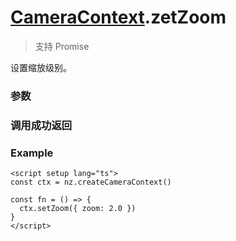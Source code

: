 # [CameraContext](./../CameraContext).zetZoom

> 支持 Promise

设置缩放级别。

### 参数

<Props :data="props" options />

### 调用成功返回

<Result :data="result" />

### Example

```vue
<script setup lang="ts">
const ctx = nz.createCameraContext()

const fn = () => {
  ctx.setZoom({ zoom: 2.0 })
}
</script>
```

<script setup>
import Props from '/@theme/components/Props.vue'
import Result from '/@theme/components/Result.vue'

const props = [
  {
    name: 'zoom',
    type: 'number',
    default: '',
    required: false,
    desc: '缩放级别，范围[1, maxZoom]。zoom 可取小数，精确到小数后一位。maxZoom 可在 bindinitdone 返回值中获取。',
    version: '0.1.0',
  },
]

const result = [
  {
    name: 'zoom',
    type: 'number',
    desc: '实际设置的缩放级别',
    version: '0.1.0',
  },
]

</script>

